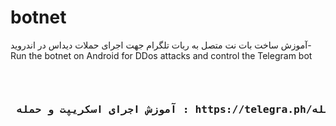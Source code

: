 # botnet
 آموزش ساخت بات نت متصل به ربات تلگرام جهت اجرای حملات دیداس در اندروید- Run the botnet on Android for DDos attacks and control the Telegram bot

<br>
<pre>
<h3> آموزش اجرای اسکریپت و حمله : https://telegra.ph/آموزش-ساخت-بات-نت-برای-حمله-ddos-روی-هاست-متصل-به-ربات-تلگرام-04-20
<h3> <pre>
